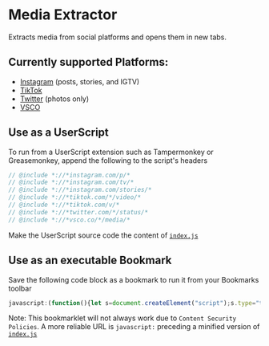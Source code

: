 # Media Extractor
Extracts media from social platforms and opens them in new tabs.

## Currently supported Platforms:
* [Instagram](https://instagram.com/) (posts, stories, and IGTV)
* [TikTok](https://tiktok.com/)
* [Twitter](https://twitter.com/) (photos only)
* [VSCO](https://vsco.co/)

## Use as a UserScript
To run from a UserScript extension such as Tampermonkey or Greasemonkey, append the following to the script's headers
```javascript
// @include *://*instagram.com/p/*
// @include *://*instagram.com/tv/*
// @include *://*instagram.com/stories/*
// @include *://*tiktok.com/*/video/*
// @include *://*tiktok.com/v/*
// @include *://*twitter.com/*/status/*
// @include *://*vsco.co/*/media/*
```
Make the UserScript source code the content of [`index.js`](https://github.com/alerithe/MediaExtractor/blob/master/index.js)

## Use as an executable Bookmark
Save the following code block as a bookmark to run it from your Bookmarks toolbar
```javascript
javascript:(function(){let s=document.createElement("script");s.type="text/javascript";s.src="https://raw.githubusercontent.com/alerithe/MediaExtractor/master/index.js";document.head.appendChild(s);})();
```
Note: This bookmarklet will not always work due to `Content Security Policies`. A more reliable URL is `javascript:` preceding a minified version of [`index.js`](https://github.com/alerithe/MediaExtractor/blob/master/index.js)
